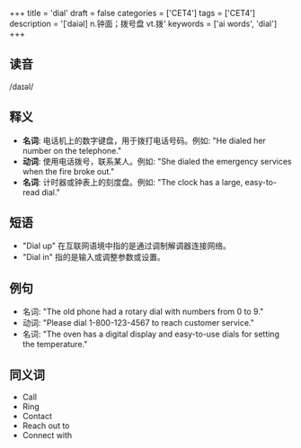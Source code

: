 +++
title = 'dial'
draft = false
categories = ['CET4']
tags = ['CET4']
description = '[ˈdaiəl] n.钟面；拨号盘 vt.拨'
keywords = ['ai words', 'dial']
+++

## 读音
/daɪəl/

## 释义
- **名词**: 电话机上的数字键盘，用于拨打电话号码。例如: "He dialed her number on the telephone."
- **动词**: 使用电话拨号，联系某人。例如: "She dialed the emergency services when the fire broke out."
- **名词**: 计时器或钟表上的刻度盘。例如: "The clock has a large, easy-to-read dial."

## 短语
- "Dial up" 在互联网语境中指的是通过调制解调器连接网络。
- "Dial in" 指的是输入或调整参数或设置。

## 例句
- 名词: "The old phone had a rotary dial with numbers from 0 to 9."
- 动词: "Please dial 1-800-123-4567 to reach customer service."
- 名词: "The oven has a digital display and easy-to-use dials for setting the temperature."

## 同义词
- Call
- Ring
- Contact
- Reach out to
- Connect with
